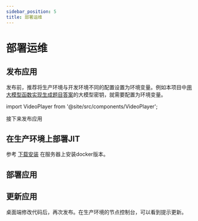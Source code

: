 ```yaml
---
sidebar_position: 5
title: 部署运维
---
```

# 部署运维

## 发布应用

发布前，推荐将生产环境与开发环境不同的配置设置为环境变量。例如本项目中[用大模型函数实现生成题目答案](/docs/tutorial/dev_app/ai_func)的大模型密钥，就需要配置为环境变量。

import VideoPlayer from '@site/src/components/VideoPlayer';

<VideoPlayer relatePath="/docs/tutorial/publish_app_env.mp4" />

接下来发布应用

<VideoPlayer relatePath="/docs/tutorial/publish_app_publish.mp4" />

## 在生产环境上部署JIT

参考 [下载安装](./下载安装.md) 在服务器上安装docker版本。

## 部署应用

<VideoPlayer relatePath="/docs/tutorial/publish_app_produce.mp4" />

## 更新应用

桌面端修改代码后，再次发布。在生产环境的节点控制台，可以看到提示更新。


<VideoPlayer relatePath="/docs/tutorial/publish_app_produce.mp4" />